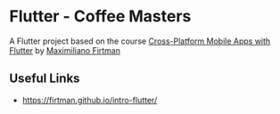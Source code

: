 # Flutter - Coffee Masters

A Flutter project based on the course [Cross-Platform Mobile Apps with Flutter](https://frontendmasters.com/courses/flutter/) by [Maximiliano Firtman](https://firt.dev/)

## Useful Links

-  https://firtman.github.io/intro-flutter/
